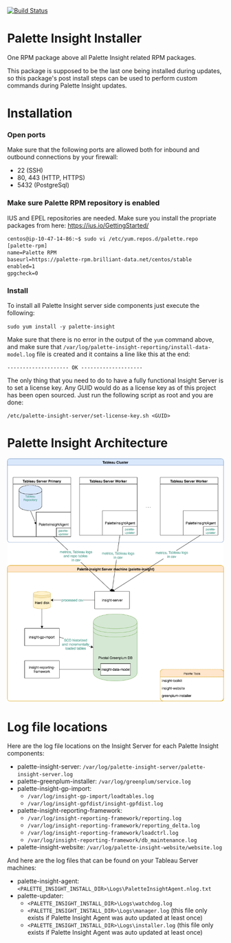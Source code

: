 [![Build Status](https://travis-ci.org/palette-software/palette-insight.svg?branch=master)](https://travis-ci.org/palette-software/palette-insight)

# Palette Insight Installer
One RPM package above all Palette Insight related RPM packages.

This package is supposed to be the last one being installed during updates, so this package's post install steps can be used to perform custom commands during Palette Insight updates.

# Installation

### Open ports
Make sure that the following ports are allowed both for inbound and outbound connections by your firewall:
* 22 (SSH)
* 80, 443 (HTTP, HTTPS)
* 5432 (PostgreSql)

### Make sure Palette RPM repository is enabled

IUS and EPEL repositories are needed. Make sure you install the propriate packages from here:
https://ius.io/GettingStarted/

```
centos@ip-10-47-14-86:~$ sudo vi /etc/yum.repos.d/palette.repo
[palette-rpm]
name=Palette RPM
baseurl=https://palette-rpm.brilliant-data.net/centos/stable
enabled=1
gpgcheck=0
```

### Install

To install all Palette Insight server side components just execute the following:

`sudo yum install -y palette-insight`

Make sure that there is no error in the output of the `yum` command above, and make sure that `/var/log/palette-insight-reporting/install-data-model.log` file is created and it contains a line like this at the end:
```
-------------------- OK --------------------
```

The only thing that you need to do to have a fully functional Insight Server is to set a license key. Any GUID would do as a license key as of this project has been open sourced. Just run the following script as root and you are done:
```
/etc/palette-insight-server/set-license-key.sh <GUID>
```

# Palette Insight Architecture

![GitHub Logo](https://github.com/palette-software/palette-insight/blob/master/insight-system-diagram.png?raw=true)

# Log file locations
Here are the log file locations on the Insight Server for each Palette Insight components:
* palette-insight-server: `/var/log/palette-insight-server/palette-insight-server.log`
* palette-greenplum-installer: `/var/log/greenplum/service.log`
* palette-insight-gp-import:
  * `/var/log/insight-gp-import/loadtables.log`
  * `/var/log/insight-gpfdist/insight-gpfdist.log`
* palette-insight-reporting-framework:
  * `/var/log/insight-reporting-framework/reporting.log`
  * `/var/log/insight-reporting-framework/reporting_delta.log`
  * `/var/log/insight-reporting-framework/loadctrl.log`
  * `/var/log/insight-reporting-framework/db_maintenance.log`
* palette-insight-website: `/var/log/palette-insight-website/website.log`

And here are the log files that can be found on your Tableau Server machines:
* palette-insight-agent: `<PALETTE_INSIGHT_INSTALL_DIR>\Logs\PaletteInsightAgent.nlog.txt`
* palette-updater:
  * `<PALETTE_INSIGHT_INSTALL_DIR>\Logs\watchdog.log`
  * `<PALETTE_INSIGHT_INSTALL_DIR>\Logs\manager.log` (this file only exists if Palette Insight Agent was auto updated at least once)
  * `<PALETTE_INSIGHT_INSTALL_DIR>\Logs\installer.log` (this file only exists if Palette Insight Agent was auto updated at least once)
